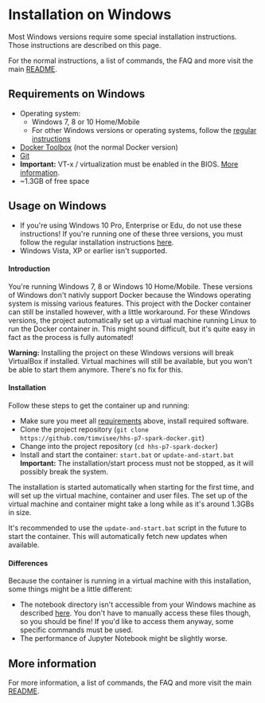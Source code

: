 # Installation on Windows
Most Windows versions require some special installation instructions.
Those instructions are described on this page.

For the normal instructions, a list of commands,
the FAQ and more visit the main [README](README.md).

## Requirements on Windows
* Operating system:
    * Windows 7, 8 or 10 Home/Mobile
    * For other Windows versions or operating systems,
      follow the [regular instructions](README.md#usage-on-other-windows-systems)
* [Docker Toolbox](https://www.docker.com/products/docker-toolbox)
  (not the normal Docker version)
* [Git](https://git-scm.com/)
* **Important:** VT-x / virtualization must be enabled in the BIOS.
  [More information](https://www.howtogeek.com/213795/how-to-enable-intel-vt-x-in-your-computers-bios-or-uefi-firmware/).
* ~1.3GB of free space

## Usage on Windows
* If you're using Windows 10 Pro, Enterprise or Edu,
  do not use these instructions!
If you're running one of these three versions,
  you must follow the regular installation instructions [here](README.md#usage).
* Windows Vista, XP or earlier isn't supported.

#### Introduction
You're running Windows 7, 8 or Windows 10 Home/Mobile.
These versions of Windows don't nativly support Docker because the Windows
operating system is missing various features.
This project with the Docker container can still be installed however,
with a little workaround.
For these Windows versions, the project automatically set up a virtual machine
running Linux to run the Docker container in.
This might sound difficult,
but it's quite easy in fact as the process is fully automated!

**Warning:** Installing the project on these Windows versions will break
VirtualBox if installed. Virtual machines will still be available,
but you won't be able to start them anymore. There's no fix for this.

#### Installation
Follow these steps to get the container up and running:
* Make sure you meet all [requirements](#requirements-on-windows) above,
  install required software.
* Clone the project repository
  (`git clone https://github.com/timvisee/hhs-p7-spark-docker.git`)
* Change into the project repository
  (`cd hhs-p7-spark-docker`)
* Install and start the container: `start.bat` or `update-and-start.bat`  
  **Important:** The installation/start process must not be stopped, as it will
  possibly break the system.

The installation is started automatically when starting for the first time,
and will set up the virtual machine, container and user files.
The set up of the virtual machine and container might take a long while as it's
around 1.3GBs in size.

It's recommended to use the `update-and-start.bat` script in the future to
start the container. This will automatically fetch new updates when available.

#### Differences
Because the container is running in a virtual machine with this installation, 
some things might be a little different:
* The notebook directory isn't accessible from your Windows
  machine as described [here](README.md#data-directory). You don't have to manually
  access these files though, so you should be fine! If you'd like to access
  them anyway, some specific commands must be used.
* The performance of Jupyter Notebook might be slightly worse.

## More information
For more information, a list of commands,
the FAQ and more visit the main [README](README.md).
